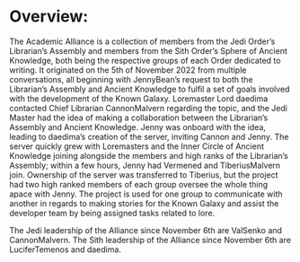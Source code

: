 # Overview:

The Academic Alliance is a collection of members from the Jedi Order’s Librarian’s Assembly and members from the Sith Order’s Sphere of Ancient Knowledge, both being the respective groups of each Order dedicated to writing.
It originated on the 5th of November 2022 from multiple conversations, all beginning with JennyBean’s request to both the Librarian’s Assembly and Ancient Knowledge to fulfil a set of goals involved with the development of the Known Galaxy.
Loremaster Lord daedima contacted Chief Librarian CannonMalvern regarding the topic, and the Jedi Master had the idea of making a collaboration between the Librarian’s Assembly and Ancient Knowledge.
Jenny was onboard with the idea, leading to daedima’s creation of the server, inviting Cannon and Jenny.
The server quickly grew with Loremasters and the Inner Circle of Ancient Knowledge joining alongside the members and high ranks of the Librarian’s Assembly; within a few hours, Jenny had Vermened and TiberiusMalvern join.
Ownership of the server was transferred to Tiberius, but the project had two high ranked members of each group oversee the whole thing apace with Jenny.
The project is used for one group to communicate with another in regards to making stories for the Known Galaxy and assist the developer team by being assigned tasks related to lore.

The Jedi leadership of the Alliance since November 6th are ValSenko and CannonMalvern.
The Sith leadership of the Alliance since November 6th are LuciferTemenos and daedima.
